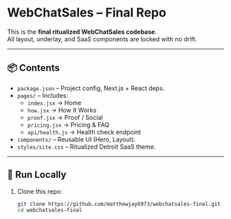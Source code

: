 # WebChatSales – Final Repo

This is the **final ritualized WebChatSales codebase**.  
All layout, underlay, and SaaS components are locked with no drift.

---

## 📦 Contents
- `package.json` – Project config, Next.js + React deps.
- `pages/` – Includes:
  - `index.jsx` → Home
  - `how.jsx` → How It Works
  - `proof.jsx` → Proof / Social
  - `pricing.jsx` → Pricing & FAQ
  - `api/health.js` → Health check endpoint
- `components/` – Reusable UI (Hero, Layout).
- `styles/site.css` – Ritualized Detroit SaaS theme.

---

## 🚀 Run Locally
1. Clone this repo:
   ```bash
   git clone https://github.com/matthewjay6973/webchatsales-final.git
   cd webchatsales-final
